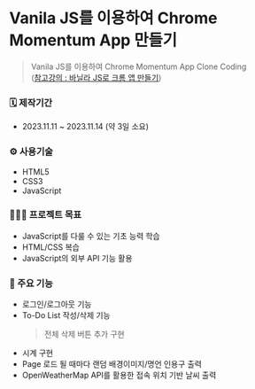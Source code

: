 # Vanila JS를 이용하여 Chrome Momentum App 만들기

> Vanila JS를 이용하여 Chrome Momentum App Clone Coding  
> ([참고강의 : 바닐라 JS로 크롬 앱 만들기](https://nomadcoders.co/javascript-for-beginners))

### 🗓️ 제작기간

- 2023.11.11 ~ 2023.11.14 (약 3일 소요)

### ⚙️ 사용기술

- HTML5
- CSS3
- JavaScript

### 🧑🏻‍💻 프로젝트 목표

- JavaScript를 다룰 수 있는 기초 능력 학습
- HTML/CSS 복습
- JavaScript의 외부 API 기능 활용

### 📌 주요 기능

- 로그인/로그아웃 기능
- To-Do List 작성/삭제 기능
  > 전체 삭제 버튼 추가 구현
- 시계 구현
- Page 로드 될 때마다 랜덤 배경이미지/명언 인용구 출력
- OpenWeatherMap API를 활용한 접속 위치 기반 날씨 출력
